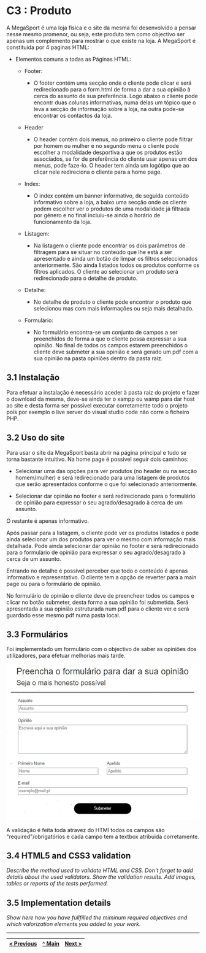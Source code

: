 # C3 : Produto

A MegaSport é uma loja fisica e o site da mesma foi desenvolvido a pensar nesse mesmo promenor, ou seja, este produto tem como objectivo ser apenas um complemento para mostrar o que existe na loja.
A MegaSport é constituida por 4 paginas HTML:

* Elementos comuns a todas as Páginas HTML:
    * Footer:
        * O footer contém uma secção onde o cliente pode clicar e será redirecionado para o form.html de forma a dar a sua opinião à cerca do assunto de sua preferência. Logo abaixo o cliente pode encontr duas colunas informativas, numa delas um tópico que o leva a secção de informação sobre a loja, na outra pode-se encontrar os contactos da loja.
    
    * Header
        * O header contém dois menus, no primeiro o cliente pode filtrar por homem ou mulher e no segundo menu o cliente pode escolher a modalidade desportiva a que os produtos estão associados, se for de preferência do cliente usar apenas um dos menus, pode faze-lo. O header tem ainda um logótipo que ao clicar nele redireciona o cliente para a home page.

    * Index:
        * O index contém um banner informativo, de seguida conteúdo informativo sobre a loja, a baixo uma secção onde os cliente podem escolher ver o produtos de uma modalidade já filtrada por género e no final incluíu-se ainda o horário de funcionamento da loja. 
    
    * Listagem:
        * Na listagem o cliente pode encontrar os dois parâmetros de filtragem para se situar no conteúdo que lhe está a ser apresentado e ainda um botão de limpar os filtros seleccionados anteriormente. São ainda listados todos os produtos conforme os filtros aplicados. O cliente ao selecionar um produto será redirecionado para o detalhe de produto.

    * Detalhe:
        * No detalhe de produto o cliente pode encontrar o produto que selecionou mas com mais informações ou seja mais detalhado.

    * Formulário:
        * No formulário encontra-se um conjunto de campos a ser preenchidos de forma a que o cliente possa expressar a sua opinião. No final de todos os campos estarem preenchidos o cliente deve submeter a sua opinião e será gerado um pdf com a sua opinião na pasta opiniões dentro da pasta raiz.


## 3.1 Instalação

Para efetuar a instalação é necessário aceder à pasta raiz do projeto e fazer o download da mesma, deve-se ainda ter o xampp ou wamp para dar host ao site e desta forma ser possivel executar corretamente todo o projeto pois por exemplo o live server do visual studio code não corre o ficheiro PHP.

## 3.2 Uso do site

Para usar o site da MegaSport basta abrir na página principal e tudo se torna bastante intuitivo. Na home page é possivel seguir dois caminhos:

* Selecionar uma das opções para ver produtos (no header ou na secção homem/mulher) e será redirecionado para uma listagem de produtos que serão apresentados conforme o que foi selecionado anteriormente.

* Selecionar dar opinião no footer e será redirecionado para o formulário de opinião para expressar o seu agrado/desagrado à cerca de um assunto.

O restante é apenas informativo.

Após passar para a listagem, o cliente pode ver os produtos listados e pode ainda selecionar um dos produtos para ver o mesmo com informação mais detalhada.
Pode ainda selecionar dar opinião no footer e será redirecionado para o formulário de opinião para expressar o seu agrado/desagrado à cerca de um assunto.

Entrando no detalhe é possivel perceber que todo o conteúdo é apenas informativo e representativo. O cliente tem a opção de reverter para a main page ou para o formulário de opinião.

No formulário de opinião o cliente deve de preencheer todos os campos e clicar no botão submeter, desta forma a sua opinião foi submetida. Será apresentada a sua opinião estruturada num pdf para o cliente ver e será guardado esse mesmo pdf numa pasta local. 

## 3.3 Formulários

Foi implememtado um formulário com o objectivo de saber as opiniões dos utilizadores, para efetuar melhorias mais tarde.

![](https://github.com/TIWM-Grupo5-2020/Project/blob/master/srcproj/img/form%20print.PNG)

A validação é feita toda atravez do HTMl todos os campos são "required"/obrigatórios e cada campo tem a textbox atribuida corretamente.


## 3.4 HTML5 and CSS3 validation

_Describe the method used to validate HTML and CSS. Don't forget to add details about the used validators. Show the validation results._
_Add images, tables or reports of the tests performed._

## 3.5 Implementation details

_Show here how you have fullfilled the miminum required objectives and which valorization elements you added to your work._


---
[< Previous](c2.md) | [^ Main](https://github.com/exemploTrabalho/report) | [Next >](c4.md)
:--- | :---: | ---: 
